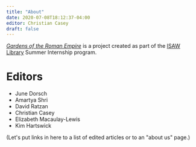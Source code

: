 ```yaml
---
title: "About"
date: 2020-07-08T18:12:37-04:00
editor: Christian Casey
draft: false
---
```



<!-- test 2 CDC -->



[*Gardens of the Roman Empire*](/) is a project created as part of the [ISAW Library](https://isaw.nyu.edu/library) Summer Internship program.

# Editors

* June Dorsch
* Amartya Shri
* David Ratzan
* Christian Casey
* Elizabeth Macaulay-Lewis
* Kim Hartswick

(Let's put links in here to a list of edited articles or to an "about us" page.)
